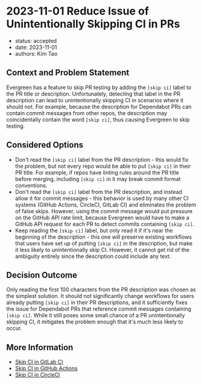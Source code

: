 # 2023-11-01 Reduce Issue of Unintentionally Skipping CI in PRs

* status: accepted
* date: 2023-11-01
* authors: Kim Tao

## Context and Problem Statement

Evergreen has a feature to skip PR testing by adding the `[skip ci]` label to the PR title or description.
Unfortunately, detecting that label in the PR description can lead to unintentionally skipping CI in scenarios where it
should not. For example, because the description for Dependabot PRs can contain commit messages from other repos, the
description may coincidentally contain the word `[skip ci]`, thus causing Evergreen to skip testing.

## Considered Options
* Don't read the `[skip ci]` label from the PR description - this would fix the problem, but not every repo would be
  able to put `[skip ci]` in their PR title. For example, if repos have linting rules around the PR title before
  merging, including `[skip ci]` in it may break commit format conventions.
* Don't read the `[skip ci]` label from the PR description, and instead allow it for commit messages - this behavior is
  used by many other CI systems (GitHub Actions, CircleCI, GitLab CI) and eliminates the problem of false skips.
  However, using the commit message would put pressure on the GitHub API rate limit, because Evergreen would have to
  make a GitHub API request for each PR to detect commits containing `[skip ci]`.
* Keep reading the `[skip ci]` label, but only read it if it's near the beginning of the description - this one will
  preserve existing workflows that users have set up of putting `[skip ci]` in the description, but make it less likely
  to unintentionally skip CI. However, it cannot get rid of the ambiguity entirely since the description could include
  any text.

## Decision Outcome
Only reading the first 100 characters from the PR description was chosen as the simplest solution. It should not
significantly change workflows for users already putting `[skip ci]` in their PR descriptions, and it sufficiently
fixes the issue for Dependabot PRs that reference commit messages containing `[skip ci]`. While it still poses some
small chance of a PR unintentionally skipping CI, it mitigates the problem enough that it's much less likely to occur.

## More Information
* [Skip CI in GitLab CI](https://docs.gitlab.com/ee/ci/pipelines/#skip-a-pipeline)
* [Skip CI in GitHub Actions](https://docs.github.com/en/actions/managing-workflow-runs/skipping-workflow-runs)
* [Skip CI in CircleCI](https://circleci.com/docs/skip-build/#skip-jobs)
